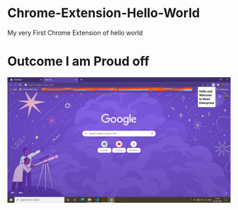 # Chrome-Extension-Hello-World
My very First Chrome Extension of hello world
# Outcome I am Proud off

![image](Screenshot%20(730)_LI.jpg)
